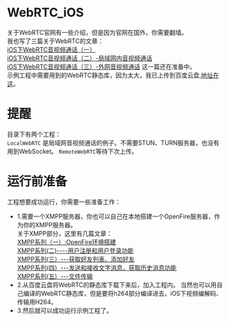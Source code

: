 # WebRTC_iOS
关于WebRTC官网有一些介绍，但是因为官网在国外，你需要翻墙。<br>
我也写了三篇关于WebRTC的文章：<br>
[iOS下WebRTC音视频通话（一）](http://www.jianshu.com/p/36c11a3e49ed)<br>
[iOS下WebRTC音视频通话（二）-局域网内音视频通话](http://www.jianshu.com/p/aa9802c4296f)<br>
[iOS下WebRTC音视频通话（三）-外网音视频通话]() 这一篇还在准备中。<br>
示例工程中需要用到的WebRTC静态库，因为太大，我已上传到百度云盘,[地址在这](http://pan.baidu.com/s/1nvKpYRZ)。<br>

# 提醒
目录下有两个工程：<br>
`LocalWebRTC` 是局域网音视频通话的例子。不需要STUN、TURN服务器，也没有用到WebSocket。
`RemoteWebRTC`等待下次上传。

# 运行前准备
工程想要成功运行，你需要一些准备工作：
* 1.需要一个XMPP服务器，你也可以自己在本地搭建一个OpenFire服务器，作为你的XMPP服务器。<br>
关于XMPP部分，这里有几篇文章：<br>
[XMPP系列（一）:OpenFire环境搭建](http://blog.csdn.net/u011619283/article/details/46901363)<br>
[XMPP系列(二)----用户注册和用户登录功能](http://blog.csdn.net/u011619283/article/details/46958323)<br>
[XMPP系列(三）---获取好友列表、添加好友](http://blog.csdn.net/u011619283/article/details/46993627)<br>
[XMPP系列(四）---发送和接收文字消息，获取历史消息功能](http://blog.csdn.net/u011619283/article/details/47031895)<br>
[XMPP系列(五）---文件传输](http://blog.csdn.net/u011619283/article/details/47113685)<br>
* 2.从百度云盘将WebRTC的静态库下载下来后，加入工程内。
当然也可以用自己编译的WebRTC静态库，但是要将h264部分编译进去，iOS下视频编解码、传输用H264。
* 3.然后就可以成功运行示例工程了。



